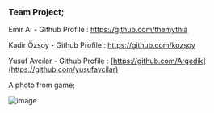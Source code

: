 ### Team Project;
Emir Al - Github Profile : https://github.com/themythia

Kadir Özsoy - Github Profile : https://github.com/kozsoy

Yusuf Avcılar - Github Profile : [https://github.com/Argedik](https://github.com/yusufavcilar)

A photo from game; 

![image](https://user-images.githubusercontent.com/72869669/180782212-b753096c-3b88-44b6-b965-a0d4cc662049.png)

